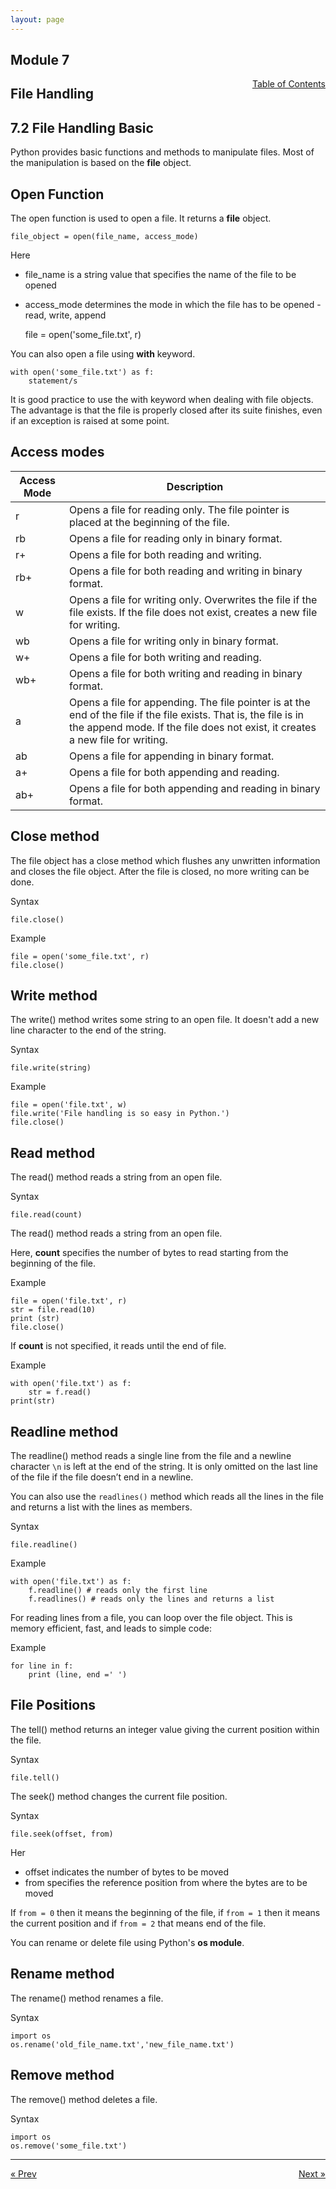 ```yaml
---
layout: page
---
```


## Module 7

<a href="../../../toc" style="float: right;" target="_blank">Table of Contents</a>

## File Handling

## 7.2 File Handling Basic

Python provides basic functions and methods to manipulate files. Most of the manipulation is based on the **file** object.

## Open Function

The open function is used to open a file. It returns a **file** object.

    file_object = open(file_name, access_mode)

Here
* file_name is a string value that specifies the name of the file to be opened
* access_mode determines the mode in which the file has to be opened - read, write, append

    file = open('some_file.txt', r)

You can also open a file using **with** keyword.

    with open('some_file.txt') as f:
        statement/s

It is good practice to use the with keyword when dealing with file objects. The advantage is that the file is properly closed after its suite finishes, even if an exception is raised at some point.

## Access modes

<table>
    <thead>
        <th> Access Mode </th>
        <th> Description </th>
    </thead>
    <tbody>
        <tr>
            <td> r </td>
            <td> Opens a file for reading only. The file pointer is placed at the beginning of the file.</td>
        </tr>
        <tr>
            <td> rb </td>
            <td> Opens a file for reading only in binary format. </td>
        </tr>
        <tr>
            <td> r+ </td>
            <td> Opens a file for both reading and writing. </td>
        </tr>
        <tr>
            <td> rb+ </td>
            <td> Opens a file for both reading and writing in binary format. </td>
        </tr>
        <tr>
            <td> w </td>
            <td> Opens a file for writing only. Overwrites the file if the file exists. If the file does not exist, creates a new file for writing. </td>
        </tr>
        <tr>
            <td> wb </td>
            <td> Opens a file for writing only in binary format. </td>
        </tr>
        <tr>
            <td> w+ </td>
            <td> Opens a file for both writing and reading. </td>
        </tr>
        <tr>
            <td> wb+ </td>
            <td> Opens a file for both writing and reading in binary format. </td>
        </tr>
        <tr>
            <td> a </td>
            <td> Opens a file for appending. The file pointer is at the end of the file if the file exists. That is, the file is in the append mode. If the file does not exist, it creates a new file for writing.</td>
        </tr>
        <tr>
            <td> ab </td>
            <td> Opens a file for appending in binary format. </td>
        </tr>
        <tr>
            <td> a+ </td>
            <td> Opens a file for both appending and reading. </td>
        </tr>
        <tr>
            <td> ab+ </td>
            <td> Opens a file for both appending and reading in binary format. </td>
        </tr>
    </tbody>
</table>

## Close method

The file object has a close method which flushes any unwritten information and closes the file object.
After the file is closed, no more writing can be done.

Syntax 

    file.close()

Example

    file = open('some_file.txt', r)
    file.close()

## Write method

The write() method writes some string to an open file. It doesn't add a new line character to the end of the string.

Syntax

    file.write(string)

Example

    file = open('file.txt', w)
    file.write('File handling is so easy in Python.')
    file.close()

## Read method

The read() method reads a string from an open file.

Syntax

    file.read(count)

The read() method reads a string from an open file.

Here, **count** specifies the number of bytes to read starting from the beginning of the file.

Example

    file = open('file.txt', r)
    str = file.read(10)
    print (str)
    file.close()

If **count** is not specified, it reads until the end of file.

Example

    with open('file.txt') as f:
        str = f.read()
    print(str)

## Readline method

The readline() method reads a single line from the file and a newline character `\n` is left at the end of the string. It is only omitted on the last line of the file if the file doesn’t end in a newline. 

You can also use the `readlines()` method which reads all the lines in the file and returns a list with the lines as members.

Syntax

    file.readline()

Example

    with open('file.txt') as f:
        f.readline() # reads only the first line
        f.readlines() # reads only the lines and returns a list

For reading lines from a file, you can loop over the file object. This is memory efficient, fast, and leads to simple code:

Example

    for line in f:
        print (line, end =' ')

## File Positions

The tell() method returns an integer value giving the current position within the file. 

Syntax

    file.tell()

The seek() method changes the current file position.

Syntax

    file.seek(offset, from)

Her
* offset indicates the number of bytes to be moved
* from specifies the reference position from where the bytes are to be moved

If `from = 0` then it means the beginning of the file, if `from = 1` then it means the current position and if `from = 2` that means end of the file.

You can rename or delete file using Python's **os module**.

## Rename method

The rename() method renames a file.

Syntax

    import os
    os.rename('old_file_name.txt','new_file_name.txt')

## Remove method

The remove() method deletes a file.

Syntax

    import os
    os.remove('some_file.txt')


<hr>
<a href="../regular-expressions" style="float:left;"> &laquo; Prev </a>
<a href="../file-handling-advanced" style="float:right;"> Next &raquo; </a>
